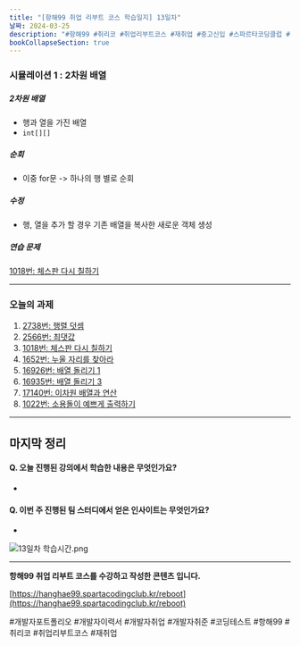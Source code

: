 ```yaml
---
title: "[항해99 취업 리부트 코스 학습일지] 13일차"
날짜: 2024-03-25
description: "#항해99 #취리코 #취업리부트코스 #재취업 #중고신입 #스파르타코딩클럽 #개발자포트폴리오 #개발자이력서 #개발자취업 #개발자취준"
bookCollapseSection: true
---
```

### 시뮬레이션 1 : 2차원 배열
##### 2차원 배열
- 행과 열을 가진 배열
- `int[][]`
##### 순회
- 이중 for문 -> 하나의 행 별로 순회

##### 수정
- 행, 열을 추가 할 경우 기존 배열을 복사한 새로운 객체 생성

##### 연습 문제
[1018번: 체스판 다시 칠하기](Coding%20Test/2024/24.04/1주차/B1018-체스판%20다시%20칠하기)

---
### 오늘의 과제
1. [2738번: 행렬 덧셈](Coding%20Test/2024/24.04/1주차/B2738-행렬%20덧셈)
2. [2566번: 최댓값](Coding%20Test/2024/24.04/1주차/B2566-최댓값.md)
3. [1018번: 체스판 다시 칠하기](Coding%20Test/2024/24.04/1주차/B1018-체스판%20다시%20칠하기)
4. [1652번: 누울 자리를 찾아라](Coding%20Test/2024/24.04/1주차/B1652-누울%20자리를%20찾아라)
5. [16926번: 배열 돌리기 1](Coding%20Test/2024/24.04/1주차/B16926-배열%20돌리기%201)
6. [16935번: 배열 돌리기 3](Coding%20Test/2024/24.04/1주차/B16935-배열%20돌리기%203)
7. [17140번: 이차원 배열과 연산](Coding%20Test/2024/24.04/1주차/B17140-이차원%20배열과%20연산)
8. [1022번: 소용돌이 예쁘게 출력하기](Coding%20Test/2024/24.04/1주차/B1022-소용돌이%20예쁘게%20출력하기)


---
마지막 정리
---
#### Q. 오늘 진행된 강의에서 학습한 내용은 무엇인가요?
- 

#### Q. 이번 주 진행된 팀 스터디에서 얻은 인사이트는 무엇인가요?
- 

![13일차 학습시간.png](/assets/Hanghae99/학습시간/13일차%20학습시간.png)

---
**항해99 취업 리부트 코스를 수강하고 작성한 콘텐츠 입니다.**

[https://hanghae99.spartacodingclub.kr/reboot](https://hanghae99.spartacodingclub.kr/reboot)

#개발자포트폴리오 #개발자이력서 #개발자취업 #개발자취준 #코딩테스트 #항해99 #취리코 #취업리부트코스 #재취업
